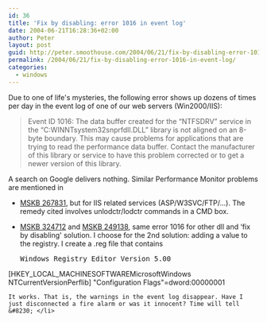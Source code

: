 ```yaml
---
id: 36
title: 'Fix by disabling: error 1016 in event log'
date: 2004-06-21T16:28:36+02:00
author: Peter
layout: post
guid: http://peter.smoothouse.com/2004/06/21/fix-by-disabling-error-1016-in-event-log/
permalink: /2004/06/21/fix-by-disabling-error-1016-in-event-log/
categories:
  - windows
---
```

Due to one of life's mysteries, the following error shows up dozens of times per day in the event log of one of our web servers (Win2000/IIS):

> Event ID 1016: The data buffer created for the &#8220;NTFSDRV&#8221; service in the &#8220;C:WINNTsystem32snprfdll.DLL&#8221; library is not aligned on an 8-byte boundary. This may cause problems for applications that are trying to read the performance data buffer. Contact the manufacturer of this library or service to have this problem corrected or to get a newer version of this library.

A search on Google delivers nothing. Similar Performance Monitor problems are mentioned in 

  * [MSKB 267831](http://support.microsoft.com/default.aspx?scid=kb;EN-US;267831), but for IIS related services (ASP/W3SVC/FTP/&#8230;). The remedy cited involves unlodctr/lodctr commands in a CMD box. 
  * [MSKB 324712](http://support.microsoft.com/default.aspx?kbid=324712) and [MSKB 249138](http://support.microsoft.com/default.aspx?scid=kb;EN-US;249138), same error 1016 for other dll and &#8216;fix by disabling' solution. 
    I choose for the 2nd solution: adding a value to the registry. I create a .reg file that contains
    
    <pre>Windows Registry Editor Version 5.00
[HKEY_LOCAL_MACHINESOFTWAREMicrosoftWindows NTCurrentVersionPerflib]
"Configuration Flags"=dword:00000001</pre>
    
    It works. That is, the warnings in the event log disappear. Have I just disconnected a fire alarm or was it innocent? Time will tell &#8230; </li>